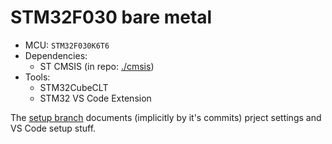 # STM32F030 bare metal

- MCU: `STM32F030K6T6`
- Dependencies:
    - ST CMSIS (in repo: [./cmsis](./cmsis/readme.md))
- Tools:
    - STM32CubeCLT
    - STM32 VS Code Extension

The [setup branch](https://github.com/oblaser/STM32F030-bare-metal/tree/setup) documents (implicitly by it's commits) prject settings and VS Code setup stuff.
